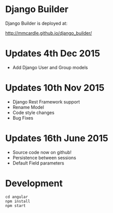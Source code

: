 Django Builder
==============

Django Builder is deployed at:

http://mmcardle.github.io/django_builder/

Updates 4th Dec 2015
======================

* Add Django User and Group models

Updates 10th Nov 2015
======================

* Django Rest Framework support
* Rename Model
* Code style changes
* Bug Fixes

Updates 16th June 2015
======================

* Source code now on github!
* Persistence between sessions
* Default Field parameters

Development
===========

    cd angular
    npm install
    npm start
